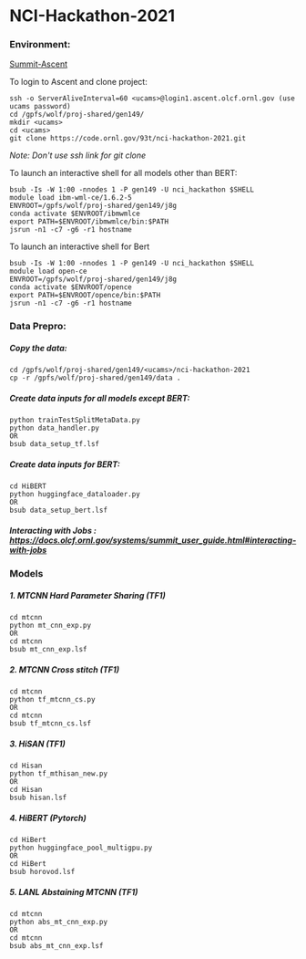 # NCI-Hackathon-2021

### Environment:
 [Summit-Ascent](https://docs.olcf.ornl.gov/systems/summit_user_guide.html#training-system-ascent)

To login to Ascent and clone project:
```
ssh -o ServerAliveInterval=60 <ucams>@login1.ascent.olcf.ornl.gov (use ucams password)
cd /gpfs/wolf/proj-shared/gen149/
mkdir <ucams>
cd <ucams>
git clone https://code.ornl.gov/93t/nci-hackathon-2021.git
```
_Note: Don't use ssh link for git clone_

To launch an interactive shell for all models other than BERT:
```
bsub -Is -W 1:00 -nnodes 1 -P gen149 -U nci_hackathon $SHELL
module load ibm-wml-ce/1.6.2-5
ENVROOT=/gpfs/wolf/proj-shared/gen149/j8g
conda activate $ENVROOT/ibmwmlce
export PATH=$ENVROOT/ibmwmlce/bin:$PATH
jsrun -n1 -c7 -g6 -r1 hostname
```
To launch an interactive shell for Bert
```
bsub -Is -W 1:00 -nnodes 1 -P gen149 -U nci_hackathon $SHELL
module load open-ce
ENVROOT=/gpfs/wolf/proj-shared/gen149/j8g
conda activate $ENVROOT/opence
export PATH=$ENVROOT/opence/bin:$PATH
jsrun -n1 -c7 -g6 -r1 hostname
```

### Data Prepro:
##### Copy the data:
```
cd /gpfs/wolf/proj-shared/gen149/<ucams>/nci-hackathon-2021
cp -r /gpfs/wolf/proj-shared/gen149/data .
```
##### Create data inputs for all models except BERT:
    python trainTestSplitMetaData.py
    python data_handler.py
    OR
    bsub data_setup_tf.lsf

##### Create data inputs for BERT:
    cd HiBERT
    python huggingface_dataloader.py
    OR
    bsub data_setup_bert.lsf
##### Interacting with Jobs : https://docs.olcf.ornl.gov/systems/summit_user_guide.html#interacting-with-jobs

### Models
##### 1. MTCNN Hard Parameter Sharing (TF1)
    cd mtcnn
    python mt_cnn_exp.py
    OR
    cd mtcnn
    bsub mt_cnn_exp.lsf
##### 2. MTCNN Cross stitch (TF1)
    cd mtcnn
    python tf_mtcnn_cs.py
    OR
    cd mtcnn
    bsub tf_mtcnn_cs.lsf
##### 3. HiSAN (TF1)
    cd Hisan
    python tf_mthisan_new.py
    OR
    cd Hisan
    bsub hisan.lsf
##### 4. HiBERT (Pytorch)
    cd HiBert
    python huggingface_pool_multigpu.py
    OR
    cd HiBert
    bsub horovod.lsf
##### 5. LANL Abstaining MTCNN (TF1)
    cd mtcnn
    python abs_mt_cnn_exp.py
    OR
    cd mtcnn
    bsub abs_mt_cnn_exp.lsf
